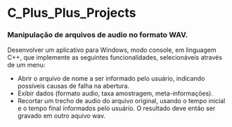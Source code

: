 # C_Plus_Plus_Projects
### Manipulação de arquivos de audio no formato WAV.
Desenvolver um aplicativo para Windows, modo console, em linguagem C++, que implemente as seguintes funcionalidades, selecionáveis através de um menu:  
  - Abrir o arquivo de nome a ser informado pelo usuário, indicando possíveis causas de falha na abertura.  
  - Exibir dados (formato audio, taxa amostragem, meta-informações).  
  - Recortar um trecho de audio do arquivo original, usando o tempo inicial e o tempo final informados pelo usuário. O resultado deve então ser gravado em outro aquivo wav.   
